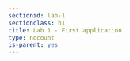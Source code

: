 ```yaml
---
sectionid: lab-1
sectionclass: h1
title: Lab 1 - First application 
type: nocount
is-parent: yes
---
```

